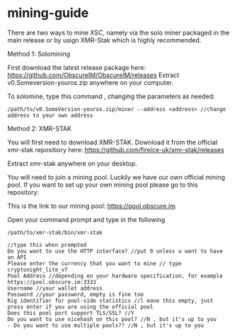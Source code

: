 # mining-guide

There are two ways to mine XSC, namely via the solo miner packaged in the main release or by usign XMR-Stak which is highly recommended.


Method 1: Solomining

First download the latest release package here: https://github.com/ObscureIM/ObscureIM/releases
Extract v0.Someversion-youros.zip anywhere on your computer.

To solomine, type this command , changing the parameters as needed:

```
/path/to/v0.SomeVersion-youros.zip/miner --address <address> //change address to your own address
```

Method 2: XMR-STAK

You will first need to download XMR-STAK. Download it from the official xmr-stak repositiory here: https://github.com/fireice-uk/xmr-stak/releases

Extract xmr-stak anywhere on your desktop.

You will need to join a mining pool. Luckily we have our own official mining pool. If you want to set up your own mining pool please go to this repository:

This is the link to our mining pool: https://pool.obscure.im

Open your command prompt and type in the following

```
/path/to/xmr-stak/bin/xmr-stak

//type this when prompted
Do you want to use the HTTP interface? //put 0 unless u want to have an API
Please enter the currency that you want to mine // type cryptonight_lite_v7
Pool Address //depending on your hardware specification, for example https://pool.obscure.im:3333
Username //your wallet address
Password //your password, empty is fine too
Rig identifier for pool-side statistics //l eave this empty, just press enter if you are using the official pool
Does this pool port support TLS/SSL? //Y
Do you want to use nicehash on this pool? //N , but it's up to you
- Do you want to use multiple pools?? //N , but it's up to you
```
